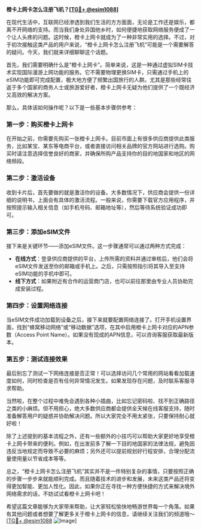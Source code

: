 **橙卡上网卡怎么注册飞机？[[TG💪+ @esim1088](https://t.me/s/esim1088)]**

在现代生活中，互联网已经渗透到我们生活的方方面面，无论是工作还是娱乐，都离不开网络的支持。而当我们身处异国他乡时，如何便捷地获取网络服务便成了一个让人头疼的问题。这时候，橙卡上网卡就成为了一种非常实用的选择。不过，对于初次接触这类产品的用户来说，“橙卡上网卡怎么注册飞机”可能是一个需要解答的疑问。今天，我们就来详细聊聊这个话题。

首先，我们需要明确什么是“橙卡上网卡”。简单来说，这是一种通过虚拟SIM卡技术实现国际漫游上网功能的服务。它不需要物理更换SIM卡，只需通过手机上的eSIM功能即可完成配置，极大地方便了频繁出国旅行的人群。尤其是那些经常往返于多个国家的商务人士或旅游爱好者，橙卡上网卡无疑为他们提供了一个既经济又高效的解决方案。

那么，具体该如何操作呢？以下是一些基本步骤供参考：

### 第一步：购买橙卡上网卡
在开始之前，你需要先购买一张橙卡上网卡。目前市面上有很多供应商提供此类服务，比如某宝、某东等电商平台，或者直接访问相关品牌的官方网站进行选购。购买时请注意选择信誉良好的商家，并确保所购产品支持你的目的地国家和地区的网络频段。

### 第二步：激活设备
收到卡片后，首先要做的就是激活你的设备。大多数情况下，供应商会提供一份详细的说明书，上面会有具体的激活流程。一般来说，你需要下载官方应用程序，并按照提示输入相关信息（如手机号码、邮箱地址等），然后等待系统验证成功即可。

### 第三步：添加eSIM文件
接下来是关键环节——添加eSIM文件。这一步骤通常可以通过两种方式完成：
- **在线方式**：登录供应商提供的平台，上传所需的资料并通过审核后，他们会将eSIM文件发送至你的邮箱或手机上。之后，只需按照指引将其导入至支持eSIM功能的手机中即可。
- **线下方式**：如果附近有合作的运营商门店，也可以前往那里由专业人员协助完成安装过程。

### 第四步：设置网络连接
当eSIM文件成功加载到设备之后，接下来就要配置网络连接了。打开手机设置界面，找到“蜂窝移动网络”或“移动数据”选项，在其中启用橙卡上网卡对应的APN参数（Access Point Name）。如果没有现成的APN信息，可以咨询客服获取最新版本。

### 第五步：测试连接效果
最后别忘了测试一下网络连接是否正常！可以选择访问几个常用的网站看看加载速度如何，同时检查是否有任何异常情况发生。如果发现存在问题，及时联系客服寻求帮助。

当然啦，在整个过程中难免会遇到各种小插曲，比如忘记密码啦、找不到正确路径之类的小麻烦。但不用担心，绝大多数供应商都会提供全天候在线客服支持，随时准备解答用户的疑惑并协助解决问题。所以大家完全不用太紧张，只要保持耐心就好啦！

除了上述提到的基本流程之外，还有一些额外的小技巧可以帮助大家更好地享受橙卡上网卡带来的便利。例如，在出发前多了解一下目的地国家的法律法规，避免因违反当地规定而导致不必要的麻烦；另外还可以提前规划好行程安排，合理分配流量使用量以节省成本等等。

总之，“橙卡上网卡怎么注册飞机”其实并不是一件特别复杂的事情，只要按照正确的步骤一步步来就能顺利完成。而且随着技术的进步和发展，未来这类产品还将变得更加智能、更加人性化。因此，如果你正在寻找一种方便快捷的方式来解决境外网络需求的话，不妨试试看橙卡上网卡吧！

希望这篇文章能够为大家带来帮助，让大家轻松愉快地畅游世界每一个角落。如果有其他问题或者想要了解更多关于橙卡上网卡的信息，请继续关注我们的频道哦～[[TG💪+ @esim1088](https://t.me/s/esim1088) ![Image](https://i.postimg.cc/4NQfJmqS/Snipaste-2025-05-13-00-14-12.png)]